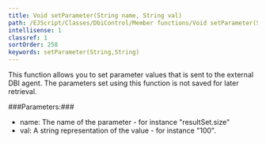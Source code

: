 ```yaml
---
title: Void setParameter(String name, String val)
path: /EJScript/Classes/DbiControl/Member functions/Void setParameter(String name, String val)
intellisense: 1
classref: 1
sortOrder: 258
keywords: setParameter(String,String)
---
```



This function allows you to set parameter values that is sent to the external DBI agent. The parameters set using this function is not saved for later retrieval.




###Parameters:###


 - name: The name of the parameter - for instance "resultSet.size"
 - val: A string representation of the value - for instance "100".


